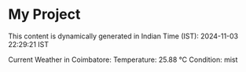 # My Project

This content is dynamically generated in Indian Time (IST): 2024-11-03 22:29:21 IST


Current Weather in Coimbatore:
Temperature: 25.88 °C
Condition: mist
